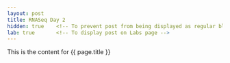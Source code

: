 ```yaml
---
layout: post
title: RNASeq Day 2
hidden: true    <!-- To prevent post from being displayed as regular blog post -->
lab: true       <!-- To display post on Labs page -->
---
```

This is the content for {{ page.title }}
